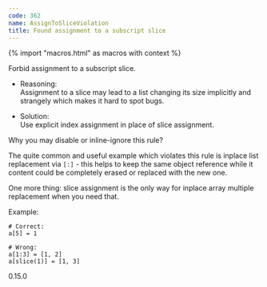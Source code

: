 ```yaml
---
code: 362
name: AssignToSliceViolation
title: Found assignment to a subscript slice
---
```


{% import "macros.html" as macros with context %}

Forbid assignment to a subscript slice.

  - Reasoning:  
    Assignment to a slice may lead to a list changing its size
    implicitly and strangely which makes it hard to spot bugs.

  - Solution:  
    Use explicit index assignment in place of slice assignment.

Why you may disable or inline-ignore this rule?

The quite common and useful example which violates this rule is inplace
list replacement via `[:]` - this helps to keep the same object
reference while it content could be completely erased or replaced with
the new one.

One more thing: slice assignment is the only way for inplace array
multiple replacement when you need that.

Example:

    # Correct:
    a[5] = 1
    
    # Wrong:
    a[1:3] = [1, 2]
    a[slice(1)] = [1, 3]

<div class="versionadded">

0.15.0

</div>